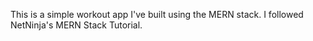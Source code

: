 This is a simple workout app I've built using the MERN stack.
I followed NetNinja's MERN Stack Tutorial.
